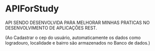 # APIForStudy

API SENDO DESENVOLVIDA PARA MELHORAR MINHAS PRATICAS NO DESENVOLVIMENTO DE APLICAÇÕES REST.

(Ao Cadastrar o cep do usuário, automaticamente os dados como logradouro, localidade e bairro são armazenados no Banco de dados.)
